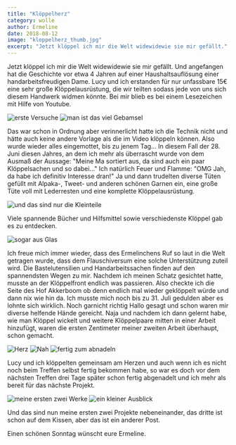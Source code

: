 ```yaml
---
title: "Klöppelherz"
category: wolle
author: Ermeline
date: 2018-08-12
image: "kloppelherz_thumb.jpg"
excerpt: "Jetzt klöppel ich mir die Welt widewidewie sie mir gefällt."
---
```


Jetzt klöppel ich mir die Welt widewidewie sie mir gefällt. Und angefangen hat die Geschichte vor etwa 4 Jahren auf einer Haushaltsauflösung einer handarbeitsfreudigen Dame. Lucy und ich erstanden für nur unfassbare 15€ eine sehr große Klöppelausrüstung, die wir teilten sodass jede von uns sich diesem Handwerk widmen könnte. 
Bei mir blieb es bei einem Lesezeichen mit Hilfe von Youtube. 

![erste Versuche](DSCF1759.JPG)
![man ist das viel Gebamsel](DSCF1760.JPG)

Das war schon in Ordnung aber verinnerlicht hatte ich die Technik nicht und hätte auch keine andere Vorlage als die im Video klöppeln können. Also wurde wieder alles eingemottet, bis zu jenem Tag...
In diesem Fall der 28. Juni diesen Jahres, an dem ich mehr als überrascht wurde von dem Ausmaß der Aussage: "Meine Ma sortiert aus, da sind auch ein paar Klöppelsachen und so dabei..." Ich natürlich Feuer und Flamme: "OMG Jah, da habe ich definitiv Interesse dran!" Ja und dann trudelten diverse Tüten gefüllt mit Alpaka-, Tweet- und anderen schönen Garnen ein, eine große Tüte voll mit Lederresten und eine komplette Klöppelausrüstung. 

![und das sind nur die Kleinteile](2018-06-28_21_44_15.jpg)

Viele spannende Bücher und Hilfsmittel sowie verschiedenste Klöppel gab es zu entdecken.

![sogar aus Glas](2018-06-28_22_10_23.jpg)

Ich freue mich immer wieder, dass des Ermelinchens Ruf so laut in die Welt getragen wurde, dass dem Flauschiversum eine solche Unterstützung zuteil wird. Die Bastelutensilien und Handarbeitssachen finden auf den spannendsten Wegen zu mir. Nachdem ich meinen Schatz gesichtet hatte, musste an der Klöppelfront endlich was passieren. Also checkte ich die Seite des Hof Akkerboom ob denn endlich mal wieder geklöppelt würde und dann nix wie hin da. Ich musste mich noch bis zu 31. Juli gedulden aber es lohnte sich wirklich. Noch garnicht richtig Hallo gesagt und schon waren mir diverse helfende Hände gereicht. Naja und nachdem ich dann gelernt habe, wie man Klöppel wickelt und weitere Klöppelpaare mitten in einer Arbeit hinzufügt, waren die ersten Zentimeter meiner zweiten Arbeit überhaupt, schon gemacht. 

![Herz](IMG_20180731_192624.jpg)
![Nah](IMG_20180731_192633.jpg)
![fertig zum abnadeln](_1180483.JPG)

Lucy und ich klöppelten gemeinsam am Herzen und auch wenn ich es nicht noch beim Treffen selbst fertig bekommen habe, so war es doch vor dem nächsten Treffen drei Tage später schon fertig abgenadelt und ich mehr als bereit für das nächste Projekt. 

![meine ersten zwei Werke](IMG_20180802_125541.jpg)
![ein kleiner Ausblick](IMG_20180804_081147.jpg)

Und das sind nun meine ersten zwei Projekte nebeneinander, das dritte ist schon auf dem Kissen, aber das ist ein anderer Post.

Einen schönen Sonntag wünscht eure Ermeline.


